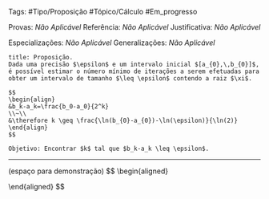 Tags: #Tipo/Proposição #Tópico/Cálculo #Em_progresso

Provas: _Não Aplicável_
Referência: _Não Aplicável_
Justificativa: _Não Aplicável_

Especializações: _Não Aplicável_
Generalizações: _Não Aplicável_

```ad-question
title: Proposição.
Dada uma precisão $\epsilon$ e um intervalo inicial $[a_{0},\,b_{0}]$, é possível estimar o número mínimo de iterações a serem efetuadas para obter um intervalo de tamanho $\leq \epsilon$ contendo a raiz $\xi$.

$$
\begin{align}
&b_k-a_k=\frac{b_0-a_0}{2^k}
\\~\\
&\therefore k \geq \frac{\ln(b_{0}-a_{0})-\ln(\epsilon)}{\ln(2)}
\end{align}
$$

Objetivo: Encontrar $k$ tal que $b_k-a_k \leq \epsilon$.
```
---
(espaço para demonstração)
$$
\begin{aligned}

\end{aligned}
$$